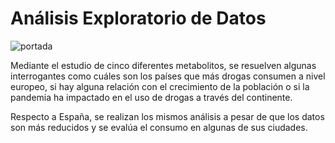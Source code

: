 # Análisis Exploratorio de Datos

![portada](scr/img/portada.png) 

Mediante el estudio de cinco diferentes metabolitos, se resuelven algunas interrogantes como cuáles son los países que más drogas consumen a nivel europeo, si hay alguna relación con el crecimiento de la población o si la pandemia ha impactado en el uso de drogas a través del continente.  

Respecto a España, se realizan los mismos análisis a pesar de que los datos son más reducidos y se evalúa el consumo en algunas de sus ciudades.

